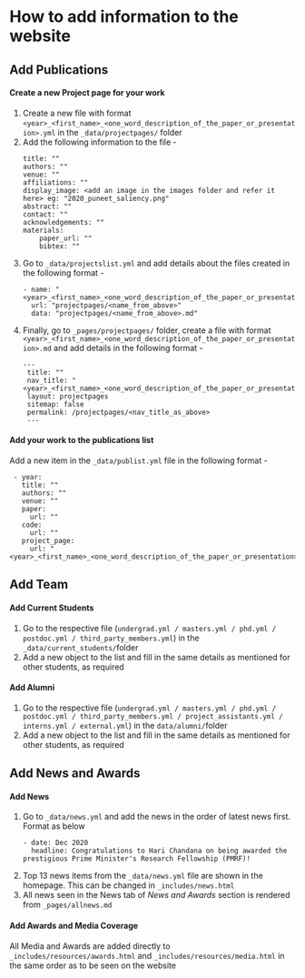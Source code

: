 # How to add information to the website

## Add Publications
#### Create a new Project page for your work
1. Create a new file with format `<year>_<first_name>_<one_word_description_of_the_paper_or_presentation>.yml` in the `_data/projectpages/` folder
2. Add the following information to the file - 
    ```
    title: ""
    authors: ""
    venue: ""
    affiliations: ""
    display_image: <add an image in the images folder and refer it here> eg: "2020_puneet_saliency.png"
    abstract: ""
    contact: ""
    acknowledgements: ""
    materials:
        paper_url: ""
        bibtex: ""
    ```
3. Go to `_data/projectslist.yml` and add details about the files created in the following format - 
   ```
   - name: "<year>_<first_name>_<one_word_description_of_the_paper_or_presentation>"
     url: "projectpages/<name_from_above>"
     data: "projectpages/<name_from_above>.md"
   ```
4. Finally, go to `_pages/projectpages/` folder, create a file with format `<year>_<first_name>_<one_word_description_of_the_paper_or_presentation>.md` and add details in the following format - 
   ```
   ---
    title: ""
    nav_title: "<year>_<first_name>_<one_word_description_of_the_paper_or_presentation>"
    layout: projectpages
    sitemap: false
    permalink: /projectpages/<nav_title_as_above> 
    ---
   ```

#### Add your work to the publications list
Add a new item in the `_data/publist.yml` file in the following format - 
```
 - year: 
   title: ""
   authors: ""
   venue: ""
   paper:
     url: ""
   code:
     url: ""
   project_page: 
     url: "<year>_<first_name>_<one_word_description_of_the_paper_or_presentation>"
```
## Add Team
#### Add Current Students
1. Go to the respective file (`undergrad.yml / masters.yml / phd.yml / postdoc.yml / third_party_members.yml`) in the `_data/current_students/`folder
2. Add a new object to the list and fill in the same details as mentioned for other students, as required

#### Add Alumni
1. Go to the respective file (`undergrad.yml / masters.yml / phd.yml / postdoc.yml / third_party_members.yml / project_assistants.yml / interns.yml / external.yml`) in the `data/alumni/`folder
2. Add a new object to the list and fill in the same details as mentioned for other students, as required

## Add News and Awards
#### Add News
1. Go to `_data/news.yml` and add the news in the order of latest news first. Format as below
    ```
    - date: Dec 2020
      headline: Congratulations to Hari Chandana on being awarded the prestigious Prime Minister's Research Fellowship (PMRF)!
    ```
2. Top 13 news items from the `_data/news.yml` file are shown in the homepage. This can be changed in `_includes/news.html`
3. All news seen in the News tab of *News and Awards* section is rendered from `_pages/allnews.md`

#### Add Awards and Media Coverage
All Media and Awards are added directly to `_includes/resources/awards.html` and `_includes/resources/media.html` in the same order as to be seen on the website




